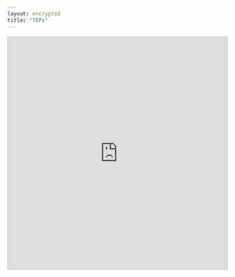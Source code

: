 ```yaml
---
layout: encrypted
title: "TEPs"
---
```


<iframe class="airtable-embed" src="https://airtable.com/embed/shrIxmOQWFRH8WDZO?backgroundColor=cyan&layout=card&viewControls=on" frameborder="0" onmousewheel="" width="100%" height="533" style="background: transparent; border: 1px solid #ccc;"></iframe>